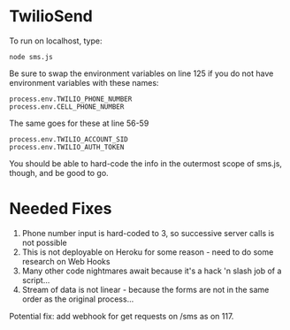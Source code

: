 # TwilioSend

To run on localhost, type:
	    
	node sms.js

Be sure to swap the environment variables on line 125 if you do not have environment variables with these names:

	process.env.TWILIO_PHONE_NUMBER
	process.env.CELL_PHONE_NUMBER

The same goes for these at line 56-59

	process.env.TWILIO_ACCOUNT_SID
	process.env.TWILIO_AUTH_TOKEN
	
You should be able to hard-code the info in the outermost scope of sms.js, though, and be good to go. 


# Needed Fixes
1. Phone number input is hard-coded to 3, so successive server calls is not possible
2. This is not deployable on Heroku for some reason - need to do some research on Web Hooks
3. Many other code nightmares await because it's a hack 'n slash job of a script...
4. Stream of data is not linear - because the forms are not in the same order as the original process...

Potential fix: add webhook for get requests on /sms as on 117. 
